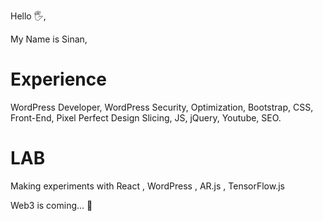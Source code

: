 Hello 🖐,

My Name is Sinan,


# Experience

WordPress Developer, WordPress Security, Optimization, Bootstrap, CSS, Front-End, Pixel Perfect Design Slicing, JS, jQuery, Youtube, SEO.


# LAB

Making experiments with React , WordPress , AR.js , TensorFlow.js

Web3 is coming... 🤩
